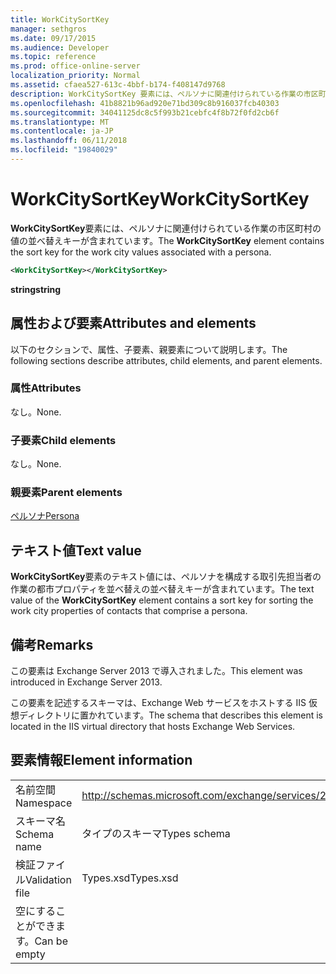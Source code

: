 ```yaml
---
title: WorkCitySortKey
manager: sethgros
ms.date: 09/17/2015
ms.audience: Developer
ms.topic: reference
ms.prod: office-online-server
localization_priority: Normal
ms.assetid: cfaea527-613c-4bbf-b174-f408147d9768
description: WorkCitySortKey 要素には、ペルソナに関連付けられている作業の市区町村の値の並べ替えキーが含まれています。
ms.openlocfilehash: 41b8821b96ad920e71bd309c8b916037fcb40303
ms.sourcegitcommit: 34041125dc8c5f993b21cebfc4f8b72f0fd2cb6f
ms.translationtype: MT
ms.contentlocale: ja-JP
ms.lasthandoff: 06/11/2018
ms.locfileid: "19840029"
---
```

# <a name="workcitysortkey"></a><span data-ttu-id="1f24c-103">WorkCitySortKey</span><span class="sxs-lookup"><span data-stu-id="1f24c-103">WorkCitySortKey</span></span>

<span data-ttu-id="1f24c-104">**WorkCitySortKey**要素には、ペルソナに関連付けられている作業の市区町村の値の並べ替えキーが含まれています。</span><span class="sxs-lookup"><span data-stu-id="1f24c-104">The **WorkCitySortKey** element contains the sort key for the work city values associated with a persona.</span></span> 
  
```XML
<WorkCitySortKey></WorkCitySortKey>
```

 <span data-ttu-id="1f24c-105">**string**</span><span class="sxs-lookup"><span data-stu-id="1f24c-105">**string**</span></span>
## <a name="attributes-and-elements"></a><span data-ttu-id="1f24c-106">属性および要素</span><span class="sxs-lookup"><span data-stu-id="1f24c-106">Attributes and elements</span></span>

<span data-ttu-id="1f24c-107">以下のセクションで、属性、子要素、親要素について説明します。</span><span class="sxs-lookup"><span data-stu-id="1f24c-107">The following sections describe attributes, child elements, and parent elements.</span></span>
  
### <a name="attributes"></a><span data-ttu-id="1f24c-108">属性</span><span class="sxs-lookup"><span data-stu-id="1f24c-108">Attributes</span></span>

<span data-ttu-id="1f24c-109">なし。</span><span class="sxs-lookup"><span data-stu-id="1f24c-109">None.</span></span>
  
### <a name="child-elements"></a><span data-ttu-id="1f24c-110">子要素</span><span class="sxs-lookup"><span data-stu-id="1f24c-110">Child elements</span></span>

<span data-ttu-id="1f24c-111">なし。</span><span class="sxs-lookup"><span data-stu-id="1f24c-111">None.</span></span>
  
### <a name="parent-elements"></a><span data-ttu-id="1f24c-112">親要素</span><span class="sxs-lookup"><span data-stu-id="1f24c-112">Parent elements</span></span>

[<span data-ttu-id="1f24c-113">ペルソナ</span><span class="sxs-lookup"><span data-stu-id="1f24c-113">Persona</span></span>](persona.md)
  
## <a name="text-value"></a><span data-ttu-id="1f24c-114">テキスト値</span><span class="sxs-lookup"><span data-stu-id="1f24c-114">Text value</span></span>

<span data-ttu-id="1f24c-115">**WorkCitySortKey**要素のテキスト値には、ペルソナを構成する取引先担当者の作業の都市プロパティを並べ替えの並べ替えキーが含まれています。</span><span class="sxs-lookup"><span data-stu-id="1f24c-115">The text value of the **WorkCitySortKey** element contains a sort key for sorting the work city properties of contacts that comprise a persona.</span></span> 
  
## <a name="remarks"></a><span data-ttu-id="1f24c-116">備考</span><span class="sxs-lookup"><span data-stu-id="1f24c-116">Remarks</span></span>

<span data-ttu-id="1f24c-117">この要素は Exchange Server 2013 で導入されました。</span><span class="sxs-lookup"><span data-stu-id="1f24c-117">This element was introduced in Exchange Server 2013.</span></span>
  
<span data-ttu-id="1f24c-118">この要素を記述するスキーマは、Exchange Web サービスをホストする IIS 仮想ディレクトリに置かれています。</span><span class="sxs-lookup"><span data-stu-id="1f24c-118">The schema that describes this element is located in the IIS virtual directory that hosts Exchange Web Services.</span></span>
  
## <a name="element-information"></a><span data-ttu-id="1f24c-119">要素情報</span><span class="sxs-lookup"><span data-stu-id="1f24c-119">Element information</span></span>

|||
|:-----|:-----|
|<span data-ttu-id="1f24c-120">名前空間</span><span class="sxs-lookup"><span data-stu-id="1f24c-120">Namespace</span></span>  <br/> |http://schemas.microsoft.com/exchange/services/2006/types  <br/> |
|<span data-ttu-id="1f24c-121">スキーマ名</span><span class="sxs-lookup"><span data-stu-id="1f24c-121">Schema name</span></span>  <br/> |<span data-ttu-id="1f24c-122">タイプのスキーマ</span><span class="sxs-lookup"><span data-stu-id="1f24c-122">Types schema</span></span>  <br/> |
|<span data-ttu-id="1f24c-123">検証ファイル</span><span class="sxs-lookup"><span data-stu-id="1f24c-123">Validation file</span></span>  <br/> |<span data-ttu-id="1f24c-124">Types.xsd</span><span class="sxs-lookup"><span data-stu-id="1f24c-124">Types.xsd</span></span>  <br/> |
|<span data-ttu-id="1f24c-125">空にすることができます。</span><span class="sxs-lookup"><span data-stu-id="1f24c-125">Can be empty</span></span>  <br/> ||
   

